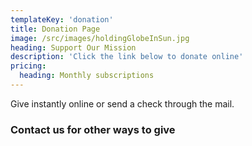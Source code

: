 ```yaml
---
templateKey: 'donation'
title: Donation Page
image: /src/images/holdingGlobeInSun.jpg
heading: Support Our Mission
description: 'Click the link below to donate online' 
pricing:
  heading: Monthly subscriptions
---
```

Give instantly online or send a check through the mail. 

### Contact us for other ways to give

